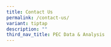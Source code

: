 ```yaml
---
title: Contact Us
permalink: /contact-us/
variant: tiptap
description: ""
third_nav_title: PEC Data & Analysis
---
```

